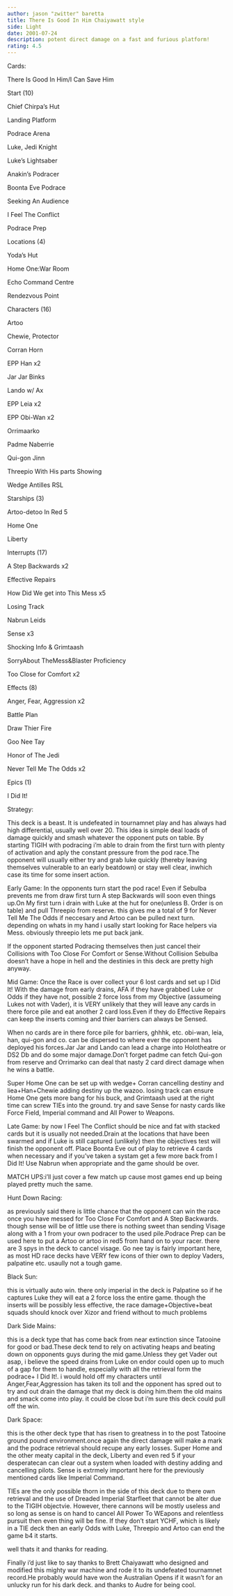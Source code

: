 ```yaml
---
author: jason "zwitter" baretta
title: There Is Good In Him Chaiyawatt style
side: Light
date: 2001-07-24
description: potent direct damage on a fast and furious platform!
rating: 4.5
---
```

Cards: 

  There Is Good In Him/I Can Save Him
Start (10)
  Chief Chirpa’s Hut
  Landing Platform
  Podrace Arena
  Luke, Jedi Knight
  Luke’s Lightsaber
  Anakin’s Podracer
  Boonta Eve Podrace
  Seeking An Audience
  I Feel The Conflict
  Podrace Prep
Locations (4)
  Yoda’s Hut
  Home One:War Room
  Echo Command Centre
  Rendezvous Point
Characters (16)
  Artoo
  Chewie, Protector
  Corran Horn
  EPP Han x2
  Jar Jar Binks
  Lando w/ Ax
  EPP Leia x2
  EPP Obi-Wan x2
  Orrimaarko
  Padme Naberrie
  Qui-gon Jinn
  Threepio With His parts Showing
  Wedge Antilles RSL
Starships (3)
  Artoo-detoo In Red 5
  Home One
  Liberty
Interrupts (17)
  A Step Backwards x2
  Effective Repairs
  How Did We get into This Mess x5
  Losing Track
  Nabrun Leids
  Sense x3
  Shocking Info & Grimtaash
  SorryAbout TheMess&Blaster Proficiency
  Too Close for Comfort x2
Effects (8)
  Anger, Fear, Aggression x2
  Battle Plan
  Draw Thier Fire
  Goo Nee Tay
  Honor of The Jedi
  Never Tell Me The Odds x2
Epics (1)
 I Did It!


Strategy: 

This deck is a beast. It is undefeated in tournamnet play and has always had high differential, usually well over 20. This idea is simple deal loads of damage quickly and smash whatever the opponent puts on table. By starting TIGIH with podracing i’m able to drain from the first turn with plenty of activation and aply the constant pressure from the pod race.The opponent will usually either try and grab luke quickly (thereby leaving themselves vulnerable to an early beatdown) or stay well clear, inwhich case its time for some insert action.

Early Game: In the opponents turn start the pod race! Even if Sebulba prevents me from draw first turn A step Backwards will soon even things up.On My first turn i drain with Luke at the hut for one(unless B. Order is on table) and pull Threepio from reserve. this gives me a total of 9 for Never Tell Me The Odds if neccesary and Artoo can be pulled next turn. depending on whats in my hand i usally start looking for Race helpers via Mess. obviously threepio lets me put back jank.
   If the opponent started Podracing themselves then just cancel their Collisions with Too Close For Comfort or Sense.Without Collision Sebulba doesn’t have a hope in hell and the destinies in this deck are pretty high anyway.

Mid Game: Once the Race is over collect your 6 lost cards and set up I Did It! With the damage from early drains, AFA if they have grabbed Luke or Odds if they have not, possible 2 force loss from my Objective (assumeing Lukes not with Vader), it is VERY unlikely that they will leave any cards in there force pile and eat another 2 card loss.Even if they do Effective Repairs can keep the inserts coming and thier barriers can always be Sensed.
  When no cards are in there force pile for barriers, ghhhk, etc. obi-wan, leia, han, qui-gon and co. can be dispersed to where ever the opponent has deployed his forces.Jar Jar and Lando can lead a charge into Holotheatre or DS2 Db and do some major damage.Don’t forget padme can fetch Qui-gon from reserve and Orrimarko can deal that nasty 2 card direct damage when he wins a battle. 
  Super Home One can be set up with wedge+ Corran cancelling destiny and liea+Han+Chewie adding destiny up the wazoo. losing track can ensure Home One gets more bang for his buck, and Grimtaash used at the right time can screw TIEs into the ground. try and save Sense for nasty cards like Force Field, Imperial command and All Power to Weapons.

Late Game: by now I Feel The Conflict should be nice and fat with stacked cards but it is usually not needed.Drain at the locations that have been swarmed and if Luke is still captured (unlikely) then the objectives test will finish the opponent off. Place Boonta Eve out of play to retrieve 4 cards when necessary and if you’ve taken a systam get a few more back from I Did It! Use Nabrun when appropriate and the game should be over.

MATCH UPS:i’ll just cover a few match up cause most games end up being played pretty much the same.
Hunt Down Racing:
as previously said there is little chance that the opponent can win the race once you have messed for Too Close For Comfort and A Step Backwards. though sense will be of little use there is nothing sweet than sending Visage along with a 1 from your own podracer to the used pile.Podrace Prep can be used here to put a Artoo or artoo in red5 from hand on to your racer. there are 3 spys in the deck to cancel visage. Go nee tay is fairly important here, as most HD race decks have VERY few icons of thier own to deploy Vaders, palpatine etc. usaully not a tough game.

Black Sun:
this is virtually auto win. there only imperial in the deck is Palpatine so if he captures Luke they will eat a 2 force loss the entire game. though the inserts will be possibly less effective, the race damage+Objective+beat squads should knock over Xizor and friend without to much problems

Dark Side Mains:
this is a deck type that has come back from near extinction since Tatooine for good or bad.These deck tend to rely on activating heaps and beating down on opponents guys during the mid game.Unless they get Vader out asap, i believe the speed drains from Luke on endor could open up to much of a gap for them to handle, especially with all the retrieval form the podrace+ I Did It!. i would hold off my characters until Anger,Fear,Aggression has taken its toll and the opponent has spred out to try and out drain the damage that my deck is doing him.them the old mains and smack come into play. it could be close but i’m sure this deck could pull off the win.

Dark Space:
this is the other deck type that has risen to greatness in to the post Tatooine ground pound environment.once again the direct damage will make a mark and the podrace retrieval should recupe any early losses. Super Home and the other meaty capital in the deck, Liberty and even red 5 if your desperatecan can clear out a system when loaded with destiny adding and cancelling pilots. Sense is extrmely important here for the previously mentioned cards like Imperial Command. 
  TIEs are the only possible thorn in the side of this deck due to there own retrieval and the use of Dreaded Imperial Starfleet that cannot be alter due to the TIGIH objectvie. However, there cannons will be mostly useless and so long as sense is on hand to cancel All Power To WEapons and relentless pursuit then even thing will be fine. If they don’t start YCHF, which is likely in a TIE deck then an early Odds with Luke, Threepio and Artoo can end the game b4 it starts.  


well thats it and thanks for reading.
Finally i’d just  like to say thanks to Brett Chaiyawatt who designed and modified this mighty war machine and rode it to its undefeated tournamnet record.He probably would have won the Australian Opens if it wasn’t for an unlucky run for his dark deck. and thanks to Audre for being cool.
